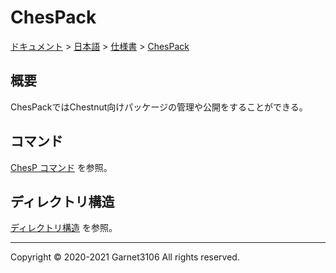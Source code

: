 # ChesPack

[ドキュメント](../../../index.md) > [日本語](../../index.md) > [仕様書](../index.md) > [ChesPack](./index.md)

## 概要

ChesPackではChestnut向けパッケージの管理や公開をすることができる。

## コマンド

[ChesP コマンド](../cmdline/chesp/index.md) を参照。

## ディレクトリ構造

[ディレクトリ構造](./dirstruct/index.md) を参照。

---

Copyright © 2020-2021 Garnet3106 All rights reserved.
